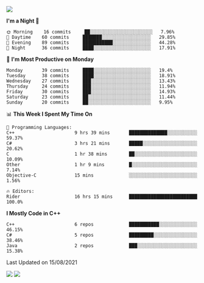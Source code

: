 ![](https://komarev.com/ghpvc/?username=lilpidgey&color=red)
<!--START_SECTION:waka-->
**I'm a Night 🦉** 

```text
🌞 Morning    16 commits     ██░░░░░░░░░░░░░░░░░░░░░░░   7.96% 
🌆 Daytime    60 commits     ███████░░░░░░░░░░░░░░░░░░   29.85% 
🌃 Evening    89 commits     ███████████░░░░░░░░░░░░░░   44.28% 
🌙 Night      36 commits     ████░░░░░░░░░░░░░░░░░░░░░   17.91%

```
📅 **I'm Most Productive on Monday** 

```text
Monday       39 commits     ████░░░░░░░░░░░░░░░░░░░░░   19.4% 
Tuesday      38 commits     ████░░░░░░░░░░░░░░░░░░░░░   18.91% 
Wednesday    27 commits     ███░░░░░░░░░░░░░░░░░░░░░░   13.43% 
Thursday     24 commits     ███░░░░░░░░░░░░░░░░░░░░░░   11.94% 
Friday       30 commits     ███░░░░░░░░░░░░░░░░░░░░░░   14.93% 
Saturday     23 commits     ██░░░░░░░░░░░░░░░░░░░░░░░   11.44% 
Sunday       20 commits     ██░░░░░░░░░░░░░░░░░░░░░░░   9.95%

```


📊 **This Week I Spent My Time On** 

```text
💬 Programming Languages: 
C++                      9 hrs 39 mins       ██████████████░░░░░░░░░░░   59.37% 
C#                       3 hrs 21 mins       █████░░░░░░░░░░░░░░░░░░░░   20.62% 
C                        1 hr 38 mins        ██░░░░░░░░░░░░░░░░░░░░░░░   10.09% 
Other                    1 hr 9 mins         █░░░░░░░░░░░░░░░░░░░░░░░░   7.14% 
Objective-C              15 mins             ░░░░░░░░░░░░░░░░░░░░░░░░░   1.56%

🔥 Editors: 
Rider                    16 hrs 15 mins      █████████████████████████   100.0%

```

**I Mostly Code in C++** 

```text
C++                      6 repos             ███████████░░░░░░░░░░░░░░   46.15% 
C#                       5 repos             █████████░░░░░░░░░░░░░░░░   38.46% 
Java                     2 repos             ███░░░░░░░░░░░░░░░░░░░░░░   15.38%

```



 Last Updated on 15/08/2021
<!--END_SECTION:waka-->
![](https://hit.yhype.me/github/profile?user_id=42968544)
![](https://komarev.com/ghpvc/?lilpidgey)
